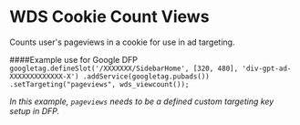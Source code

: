 WDS Cookie Count Views
======================

Counts user's pageviews in a cookie for use in ad targeting.

####Example use for Google DFP
`
googletag.defineSlot('/XXXXXXX/SidebarHome', [320, 480], 'div-gpt-ad-XXXXXXXXXXXXX-X')
	.addService(googletag.pubads())
	.setTargeting("pageviews", wds_viewcount());
`

*In this example, `pageviews` needs to be a defined custom targeting key setup in DFP.*